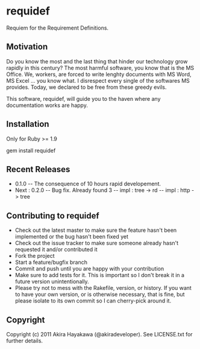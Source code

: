 # requidef
Requiem for the Requirement Definitions.

## Motivation
Do you know the most and the last thing that hinder our technology grow rapidly in this century?
The most harmful software, you know that is the MS Office.
We, workers, are forced to write lenghty documents with MS Word, MS Excel ... you know what.
I disrespect every single of the softwares MS provides.
Today, we declared to be free from these greedy evils.

This software, requidef, will guide you to the haven where any documentation works are happy.

## Installation
Only for Ruby >= 1.9

gem install requidef

## Recent Releases
- 0.1.0
-- The consequence of 10 hours rapid developement.
- Next : 0.2.0
-- Bug fix. Already found 3 
-- impl : tree -> rd
-- impl : http -> tree 

## Contributing to requidef
* Check out the latest master to make sure the feature hasn't been implemented or the bug hasn't been fixed yet
* Check out the issue tracker to make sure someone already hasn't requested it and/or contributed it
* Fork the project
* Start a feature/bugfix branch
* Commit and push until you are happy with your contribution
* Make sure to add tests for it. This is important so I don't break it in a future version unintentionally.
* Please try not to mess with the Rakefile, version, or history. If you want to have your own version, or is otherwise necessary, that is fine, but please isolate to its own commit so I can cherry-pick around it.

## Copyright
Copyright (c) 2011 Akira Hayakawa (@akiradeveloper). See LICENSE.txt for
further details.
